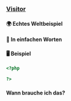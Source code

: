 ### [Visitor](/visitor.md)

#### 🌍 Echtes Weltbeispiel


#### 💬 In einfachen Worten

#### 🖥 Beispiel

```php 
<?php

?>
```

#### Wann brauche ich das? 
